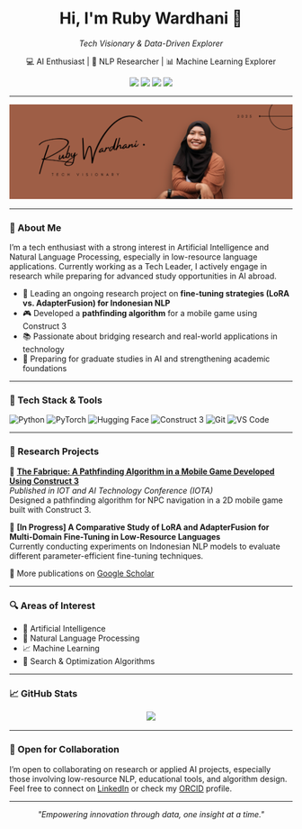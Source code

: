 <h1 align="center">Hi, I'm Ruby Wardhani 👋</h1>
<p align="center"><i>Tech Visionary & Data-Driven Explorer</i></p>

<p align="center">
  💻 AI Enthusiast | 🤖 NLP Researcher | 📊 Machine Learning Explorer  
</p>

<p align="center">
  <a href="https://www.linkedin.com/in/ruby-wardhani/"><img src="https://img.shields.io/badge/-LinkedIn-0A66C2?style=for-the-badge&logo=linkedin&logoColor=white" /></a>
  <a href="https://orcid.org/0009-0005-2227-6715"><img src="https://img.shields.io/badge/ORCID-ORCID_ID-green?style=for-the-badge&logo=orcid&logoColor=white" /></a>
  <a href="https://scholar.google.com/citations?user=Qlr23mwAAAAJ&hl=en"><img src="https://img.shields.io/badge/Google%20Scholar-4285F4?style=for-the-badge&logo=google-scholar&logoColor=white" /></a>
  <a href="https://www.instagram.com/ruby.wardhani/"><img src="https://img.shields.io/badge/-Instagram-E4405F?style=for-the-badge&logo=instagram&logoColor=white" /></a>
</p>

---

![Ruby Wardhani](banner-ruby.png)

---

### 🧠 About Me

I’m a tech enthusiast with a strong interest in Artificial Intelligence and Natural Language Processing, especially in low-resource language applications.
Currently working as a Tech Leader, I actively engage in research while preparing for advanced study opportunities in AI abroad.

- 🧪 Leading an ongoing research project on **fine-tuning strategies (LoRA vs. AdapterFusion) for Indonesian NLP**
- 🎮 Developed a **pathfinding algorithm** for a mobile game using Construct 3
- 📚 Passionate about bridging research and real-world applications in technology
- 🎯 Preparing for graduate studies in AI and strengthening academic foundations

---

### 🧰 Tech Stack & Tools

![Python](https://img.shields.io/badge/Python-3670A0?style=flat&logo=python&logoColor=white) ![PyTorch](https://img.shields.io/badge/PyTorch-EE4C2C?style=flat&logo=pytorch&logoColor=white) ![Hugging Face](https://img.shields.io/badge/HuggingFace-yellow?style=flat&logo=huggingface&logoColor=black) ![Construct 3](https://img.shields.io/badge/Construct3-000000?style=flat&logoColor=white) ![Git](https://img.shields.io/badge/Git-F05032?style=flat&logo=git&logoColor=white) ![VS Code](https://img.shields.io/badge/VS%20Code-007ACC?style=flat&logo=visual-studio-code&logoColor=white)

---

### 🔬 Research Projects

📖 **[The Fabrique: A Pathfinding Algorithm in a Mobile Game Developed Using Construct 3](https://www.pubs.ascee.org/index.php/iota/article/view/915)**  
*Published in IOT and AI Technology Conference (IOTA)*  
Designed a pathfinding algorithm for NPC navigation in a 2D mobile game built with Construct 3.

🚧 **[In Progress] A Comparative Study of LoRA and AdapterFusion for Multi-Domain Fine-Tuning in Low-Resource Languages**  
Currently conducting experiments on Indonesian NLP models to evaluate different parameter-efficient fine-tuning techniques.

🔗 More publications on [Google Scholar](https://scholar.google.com/citations?user=Qlr23mwAAAAJ&hl=en)

---

### 🔍 Areas of Interest

- 🤖 Artificial Intelligence  
- 🧬 Natural Language Processing  
- 📈 Machine Learning  
- 🧭 Search & Optimization Algorithms  

---

### 📈 GitHub Stats

<p align="center">
  <img src="https://github-readme-stats.vercel.app/api?username=rubywardhani&show_icons=true&theme=radical" height="170" />
</p>

---

### 🤝 Open for Collaboration

I’m open to collaborating on research or applied AI projects, especially those involving low-resource NLP, educational tools, and algorithm design.  
Feel free to connect on [LinkedIn](https://www.linkedin.com/in/ruby-wardhani/) or check my [ORCID](https://orcid.org/0009-0005-2227-6715) profile.

---

<p align="center"><i>"Empowering innovation through data, one insight at a time."</i></p>